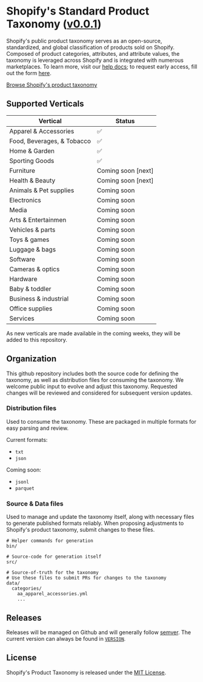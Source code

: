 # Shopify's Standard Product Taxonomy ([v0.0.1](./VERSION))

Shopify's public product taxonomy serves as an open-source, standardized, and global classification of products sold on Shopify. Composed of product categories, attributes, and attribute values, the taxonomy is leveraged across Shopify and is integrated with numerous marketplaces. To learn more, visit our [help docs](https://help.shopify.com/manual/products/details/product-type); to request early access, fill out the form [here](http://shopify.com/editions/winter2024#new-taxonomy).


[Browse Shopify's product taxonomy](https://shopify.github.io/product-taxonomy/?categoryId=aa)

## Supported Verticals

| Vertical | Status |
|----------|----------|
| Apparel & Accessories | ✅ |
| Food, Beverages, & Tobacco | ✅ |
| Home & Garden | ✅ |
| Sporting Goods | ✅ |
| Furniture | Coming soon [next] |
| Health & Beauty | Coming soon [next] |
| Animals & Pet supplies | Coming soon |
| Electronics | Coming soon |
| Media | Coming soon |
| Arts & Entertainmen | Coming soon |
| Vehicles & parts | Coming soon |
| Toys & games | Coming soon |
| Luggage & bags | Coming soon |
| Software | Coming soon |
| Cameras & optics | Coming soon |
| Hardware | Coming soon |
| Baby & toddler | Coming soon |
| Business & industrial | Coming soon |
| Office supplies | Coming soon |
| Services | Coming soon |

As new verticals are made available in the coming weeks, they will be added to this repository.

## Organization

This github repository includes both the source code for defining the taxonomy, as well as distribution files for consuming the taxonomy. We welcome public input to evolve and adjust this taxonomy. Requested changes will be reviewed and considered for subsequent version updates.

### Distribution files

Used to consume the taxonomy. These are packaged in multiple formats for easy parsing and review.

Current formats:
- `txt`
- `json`

Coming soon:
- `jsonl`
- `parquet`

### Source & Data files

Used to manage and update the taxonomy itself, along with necessary files to generate published formats reliably. When proposing adjustments to Shopify's product taxonomy, submit changes to these files.


```
# Helper commands for generation
bin/

# Source-code for generation itself
src/

# Source-of-truth for the taxonomy
# Use these files to submit PRs for changes to the taxonomy
data/
  categories/
    aa_apparel_accessories.yml
    ...
```

## Releases

Releases will be managed on Github and will generally follow [semver](https://semver.org/). The current version can always be found in [`VERSION`](./VERSION).

## License

Shopify's Product Taxonomy is released under the [MIT License](./LICENSE).
